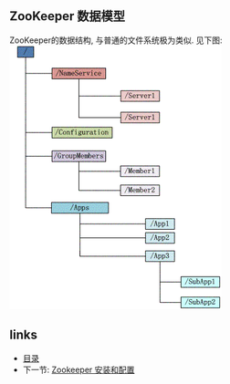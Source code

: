 ZooKeeper  数据模型
----

ZooKeeper的数据结构, 与普通的文件系统极为类似. 见下图:
![ZooKeeper数据结构](./model.jpg)


links
-----
+ [目录](../zookeeper)
+ 下一节: [Zookeeper  安装和配置](Zookeeper--安装和配置.md)
